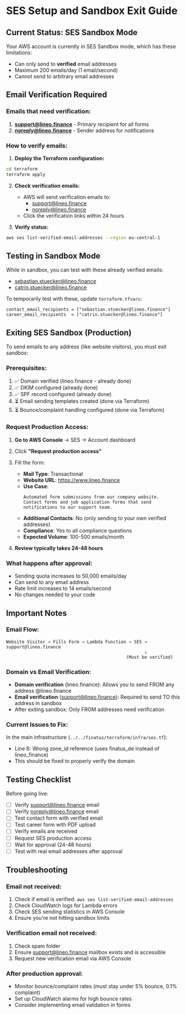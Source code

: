 # SES Setup and Sandbox Exit Guide

## Current Status: SES Sandbox Mode

Your AWS account is currently in SES Sandbox mode, which has these limitations:
- Can only send to **verified** email addresses
- Maximum 200 emails/day (1 email/second)
- Cannot send to arbitrary email addresses

## Email Verification Required

### Emails that need verification:
1. **support@lineo.finance** - Primary recipient for all forms
2. **noreply@lineo.finance** - Sender address for notifications

### How to verify emails:

1. **Deploy the Terraform configuration:**
```bash
cd terraform
terraform apply
```

2. **Check verification emails:**
   - AWS will send verification emails to:
     - support@lineo.finance
     - noreply@lineo.finance
   - Click the verification links within 24 hours

3. **Verify status:**
```bash
aws ses list-verified-email-addresses --region eu-central-1
```

## Testing in Sandbox Mode

While in sandbox, you can test with these already verified emails:
- sebastian.stuecker@lineo.finance
- catrin.stuecker@lineo.finance

To temporarily test with these, update `terraform.tfvars`:
```hcl
contact_email_recipients = ["sebastian.stuecker@lineo.finance"]
career_email_recipients  = ["catrin.stuecker@lineo.finance"]
```

## Exiting SES Sandbox (Production)

To send emails to any address (like website visitors), you must exit sandbox:

### Prerequisites:
1. ✅ Domain verified (lineo.finance - already done)
2. ✅ DKIM configured (already done)
3. ✅ SPF record configured (already done)
4. ⏳ Email sending templates created (done via Terraform)
5. ⏳ Bounce/complaint handling configured (done via Terraform)

### Request Production Access:

1. **Go to AWS Console** → SES → Account dashboard
2. Click **"Request production access"**
3. Fill the form:
   - **Mail Type**: Transactional
   - **Website URL**: https://www.lineo.finance
   - **Use Case**: 
     ```
     Automated form submissions from our company website. 
     Contact forms and job application forms that send 
     notifications to our support team.
     ```
   - **Additional Contacts**: No (only sending to your own verified addresses)
   - **Compliance**: Yes to all compliance questions
   - **Expected Volume**: 100-500 emails/month

4. **Review typically takes 24-48 hours**

### What happens after approval:
- Sending quota increases to 50,000 emails/day
- Can send to any email address
- Rate limit increases to 14 emails/second
- No changes needed to your code

## Important Notes

### Email Flow:
```
Website Visitor → Fills Form → Lambda Function → SES → support@lineo.finance
                                                     ↓
                                              (Must be verified)
```

### Domain vs Email Verification:
- **Domain verification** (lineo.finance): Allows you to send FROM any address @lineo.finance
- **Email verification** (support@lineo.finance): Required to send TO this address in sandbox
- After exiting sandbox: Only FROM addresses need verification

### Current Issues to Fix:

In the main infrastructure (`../../finatus/terraform/infra/ses.tf`):
- Line 6: Wrong zone_id reference (uses finatus_de instead of lineo_finance)
- This should be fixed to properly verify the domain

## Testing Checklist

Before going live:

- [ ] Verify support@lineo.finance email
- [ ] Verify noreply@lineo.finance email  
- [ ] Test contact form with verified email
- [ ] Test career form with PDF upload
- [ ] Verify emails are received
- [ ] Request SES production access
- [ ] Wait for approval (24-48 hours)
- [ ] Test with real email addresses after approval

## Troubleshooting

### Email not received:
1. Check if email is verified: `aws ses list-verified-email-addresses`
2. Check CloudWatch logs for Lambda errors
3. Check SES sending statistics in AWS Console
4. Ensure you're not hitting sandbox limits

### Verification email not received:
1. Check spam folder
2. Ensure support@lineo.finance mailbox exists and is accessible
3. Request new verification email via AWS Console

### After production approval:
- Monitor bounce/complaint rates (must stay under 5% bounce, 0.1% complaint)
- Set up CloudWatch alarms for high bounce rates
- Consider implementing email validation in forms